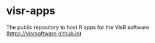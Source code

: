 # visr-apps
The public repository to host R apps for the VisR software (https://visrsoftware.github.io)
